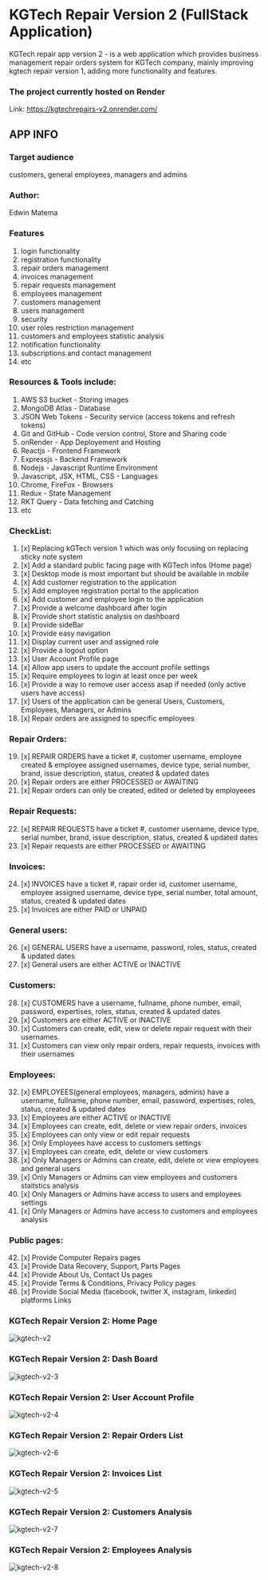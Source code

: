 # KGTech Repair Version 2 (FullStack Application)
KGTech repair app version 2 - is a web application which provides business management repair orders system for KGTech company, mainly improving kgtech repair version 1, adding more functionality and features.

### The project currently hosted on Render
Link: https://kgtechrepairs-v2.onrender.com/

## APP INFO

### Target audience
customers, general employees, managers and admins

### Author:
Edwin Matema

### Features
1. login functionality
2. registration functionality
3. repair orders management
4. invoices management
5. repair requests management
6. employees management
7. customers management
8. users management
8. security
9. user roles restriction management
10. customers and employees statistic analysis
11. notification functionality
12. subscriptions and contact management
13. etc

### Resources & Tools include: 
1. AWS S3 bucket - Storing images
2. MongoDB Atlas - Database
3. JSON Web Tokens - Security service (access tokens and refresh tokens)
4. Git and GitHub - Code version control, Store and Sharing code
5. onRender - App Deployement and Hosting
6. Reactjs - Frontend Framework
7. Expressjs - Backend Framework
8. Nodejs - Javascript Runtime Environment
9. Javascript, JSX, HTML, CSS - Languages
10. Chrome, FireFox - Browsers
11. Redux - State Management
12. RKT Query - Data fetching and Catching
13. etc


### CheckList: 
1. [x] Replacing kGTech version 1 which was only focusing on replacing sticky note system
2. [x] Add a standard public facing page with KGTech infos (Home page)
3. [x] Desktop mode is most important but should be available in mobile
4. [x] Add customer registration to the application
5. [x] Add employee registration portal to the application 
6. [x] Add customer and employee login to the application
7. [x] Provide a welcome dashboard after login 
8. [x] Provide short statistic analysis on dashboard
9. [x] Provide sideBar
10. [x] Provide easy navigation
11. [x] Display current user and assigned role 
12. [x] Provide a logout option
13. [x] User Account Profile page
14. [x] Allow app users to update the account profile settings
15. [x] Require employees to login at least once per week
16. [x] Provide a way to remove user access asap if needed (only active users have access)
17. [x] Users of the application can be general Users, Customers, Employees, Managers, or Admins 
18. [x] Repair orders are assigned to specific employees
### Repair Orders: 
19. [x] REPAIR ORDERS have a ticket #, customer username, employee created & employee assigned usernames, device type, serial number, brand, issue description, status, created & updated dates
20. [x] Repair orders are either PROCESSED or AWAITING
21. [x] Repair orders can only be created, edited or deleted by employeees
### Repair Requests: 
22. [x] REPAIR REQUESTS have a ticket #, customer username, device type, serial number, brand, issue description, status, created & updated dates
23. [x] Repair requests are either PROCESSED or AWAITING
### Invoices: 
24. [x] INVOICES have a ticket #, rapair order id, customer username, employee assigned username, device type, serial number, total amount, status, created & updated dates
25. [x] Invoices are either PAID or UNPAID
### General users: 
26. [x] GENERAL USERS have a username, password, roles, status, created & updated dates
27. [x] General users are either ACTIVE or INACTIVE
### Customers: 
28. [x] CUSTOMERS have a username, fullname, phone number, email, password, expertises, roles, status, created & updated dates
29. [x] Customers are either ACTIVE or INACTIVE
30. [x] Customers can create, edit, view or delete repair request with their usernames.
31. [x] Customers can view only repair orders, repair requests, invoices with their usernames
### Employees: 
32. [x] EMPLOYEES(general employees, managers, admins) have a username, fullname, phone number, email, password, expertises, roles, status, created & updated dates
33. [x] Employees are either ACTIVE or INACTIVE
34. [x] Employees can create, edit, delete or view repair orders, invoices
35. [x] Employees can only view or edit repair requests
36. [x] Only Employees have access to customers settings
37. [x] Employees can create, edit, delete or view customers
38. [x] Only Managers or Admins can create, edit, delete or view employees and general users
39. [x] Only Managers or Admins can view employees and customers staitstics analysis
40. [x] Only Managers or Admins have access to users and employees settings
41. [x] Only Managers or Admins have access to customers and employees analysis
### Public pages: 
42. [x] Provide Computer  Repairs pages
43. [x] Provide Data Recovery, Support, Parts Pages
44. [x] Provide About Us, Contact Us pages
45. [x] Provide Terms & Conditions, Privacy Policy pages
46. [x] Provide Social Media (facebook, twitter X, instagram, linkedin) platforms Links

### KGTech Repair Version 2: Home Page
![kgtech-v2](https://github.com/user-attachments/assets/ac4b436e-bbe4-4043-a1ee-4f3cd386344d)

### KGTech Repair Version 2: Dash Board
![kgtech-v2-3](https://github.com/user-attachments/assets/a9648ed2-3685-4ce0-a3a5-b52374f7ff33)

### KGTech Repair Version 2: User Account Profile
![kgtech-v2-4](https://github.com/user-attachments/assets/ebf79028-adcd-43f5-a839-7c65a82daa94)

### KGTech Repair Version 2: Repair Orders List
![kgtech-v2-6](https://github.com/user-attachments/assets/0796f4c0-9769-430f-851c-fff52b85f963)

### KGTech Repair Version 2: Invoices List
![kgtech-v2-5](https://github.com/user-attachments/assets/0fe24313-edce-43dd-9ed9-d91e136e0950)

### KGTech Repair Version 2: Customers Analysis
![kgtech-v2-7](https://github.com/user-attachments/assets/366b61de-0052-417c-9bff-f968cbd7f384)

### KGTech Repair Version 2: Employees Analysis
![kgtech-v2-8](https://github.com/user-attachments/assets/16bd995d-7d84-4d9e-aaeb-44891332fc1d)

